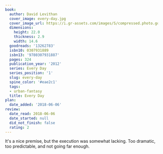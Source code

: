 ```yaml
---
book:
  author: David Levithan
  cover_image: every-day.jpg
  cover_image_url: https://i.gr-assets.com/images/S/compressed.photo.goodreads.com/books/1356993940l/13262783._SX98_.jpg
  dimensions:
    height: 22.0
    thickness: 2.9
    width: 14.6
  goodreads: '13262783'
  isbn10: 0307931889
  isbn13: '9780307931887'
  pages: 324
  publication_year: '2012'
  series: Every Day
  series_position: '1'
  slug: every-day
  spine_color: '#eae2c1'
  tags:
  - urban-fantasy
  title: Every Day
plan:
  date_added: '2018-06-06'
review:
  date_read: 2018-06-06
  date_started: null
  did_not_finish: false
  rating: 2
---
```


It's a nice premise, but the execution was somewhat lacking. Too dramatic, too predictable, and not going far enough.
